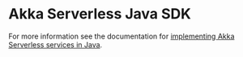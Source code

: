 # Akka Serverless Java SDK

For more information see the documentation for [implementing Akka Serverless services in Java](https://developer.lightbend.com/docs/akka-serverless/java-services/).
